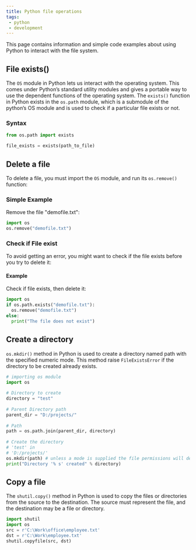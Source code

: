 ```yaml
---
title: Python file operations
tags:
 - python
 - development
---
```


This page contains information and simple code examples about using Python to interact with the file system.

## File exists()

The `OS` module in Python lets us interact with the operating system. This comes under Python’s standard utility modules and gives a portable way to use the dependent functions of the operating system. The `exists()` function in Python exists in the `os.path` module, which is a submodule of the python’s OS module and is used to check if a particular file exists or not.

### Syntax

```python
from os.path import exists

file_exists = exists(path_to_file)
```

## Delete a file

To delete a file, you must import the `OS` module, and run its `os.remove()` function:

### Simple Example

Remove the file "demofile.txt":

```python
import os
os.remove("demofile.txt")
```

### Check if File exist

To avoid getting an error, you might want to check if the file exists before you try to delete it:

#### Example

Check if file exists, then delete it:

```python
import os
if os.path.exists("demofile.txt"):
  os.remove("demofile.txt")
else:
  print("The file does not exist")
```

## Create a directory

`os.mkdir()` method in Python is used to create a directory named path with the specified numeric mode. This method raise `FileExistsError` if the directory to be created already exists.

```python
# importing os module
import os
  
# Directory to create
directory = "test"
  
# Parent Directory path
parent_dir = "D:/projects/"
  
# Path
path = os.path.join(parent_dir, directory)
  
# Create the directory
# 'test' in
# 'D:/projects/'
os.mkdir(path) # unless a mode is supplied the file permissions will default to mode = 0o777
print("Directory '% s' created" % directory)
```

## Copy a file

The `shutil.copy()` method in Python is used to copy the files or directories from the source to the destination. The source must represent the file, and the destination may be a file or directory.

```python
import shutil
import os
src = r'C:\Work\office\employee.txt'
dst = r'C:\Work\employee.txt'
shutil.copyfile(src, dst)
```
